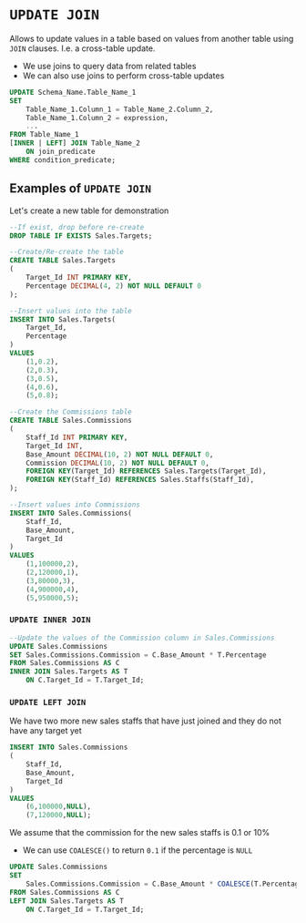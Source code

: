 # `UPDATE JOIN`

Allows to update values in a table based on values from another table using `JOIN` clauses. I.e. a cross-table update.

- We use joins to query data from related tables
- We can also use joins to perform cross-table updates

```sql
UPDATE Schema_Name.Table_Name_1
SET 
    Table_Name_1.Column_1 = Table_Name_2.Column_2,
    Table_Name_1.Column_2 = expression,
    ...   
FROM Table_Name_1 
[INNER | LEFT] JOIN Table_Name_2 
    ON join_predicate
WHERE condition_predicate;
```

## Examples of `UPDATE JOIN`

Let's create a new table for demonstration

```sql
--If exist, drop before re-create
DROP TABLE IF EXISTS Sales.Targets;

--Create/Re-create the table
CREATE TABLE Sales.Targets
(
    Target_Id INT PRIMARY KEY, 
    Percentage DECIMAL(4, 2) NOT NULL DEFAULT 0
);

--Insert values into the table
INSERT INTO Sales.Targets(
    Target_Id, 
    Percentage
)
VALUES
    (1,0.2),
    (2,0.3),
    (3,0.5),
    (4,0.6),
    (5,0.8);
```

```sql
--Create the Commissions table
CREATE TABLE Sales.Commissions
(
    Staff_Id INT PRIMARY KEY, 
    Target_Id INT, 
    Base_Amount DECIMAL(10, 2) NOT NULL DEFAULT 0, 
    Commission DECIMAL(10, 2) NOT NULL DEFAULT 0, 
    FOREIGN KEY(Target_Id) REFERENCES Sales.Targets(Target_Id), 
    FOREIGN KEY(Staff_Id) REFERENCES Sales.Staffs(Staff_Id),
);

--Insert values into Commissions
INSERT INTO Sales.Commissions(
    Staff_Id, 
    Base_Amount, 
    Target_Id
)
VALUES
    (1,100000,2),
    (2,120000,1),
    (3,80000,3),
    (4,900000,4),
    (5,950000,5);
```

### `UPDATE INNER JOIN`

```sql
--Update the values of the Commission column in Sales.Commissions
UPDATE Sales.Commissions
SET Sales.Commissions.Commission = C.Base_Amount * T.Percentage
FROM Sales.Commissions AS C
INNER JOIN Sales.Targets AS T
    ON C.Target_Id = T.Target_Id;
```

### `UPDATE LEFT JOIN`

We have two more new sales staffs that have just joined and they do not have any target yet

```sql
INSERT INTO Sales.Commissions
(
    Staff_Id, 
    Base_Amount, 
    Target_Id
)
VALUES
    (6,100000,NULL),
    (7,120000,NULL);
```

We assume that the commission for the new sales staffs is 0.1 or 10%
- We can use `COALESCE()` to return `0.1` if the percentage is `NULL`

```sql
UPDATE Sales.Commissions
SET  
    Sales.Commissions.Commission = C.Base_Amount * COALESCE(T.Percentage, 0.1)
FROM Sales.Commissions AS C
LEFT JOIN Sales.Targets AS T 
    ON C.Target_Id = T.Target_Id;
```